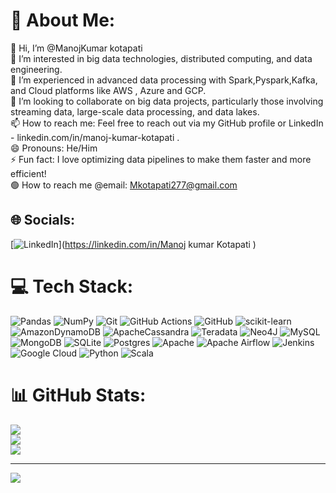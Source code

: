 # 💫 About Me:
👋 Hi, I’m @ManojKumar kotapati<br>👀 I’m interested in big data technologies, distributed computing, and data engineering.<br>🌱 I’m experienced in advanced data processing with Spark,Pyspark,Kafka, and Cloud platforms like AWS , Azure and GCP.<br>💞️ I’m looking to collaborate on big data projects, particularly those involving streaming data, large-scale data processing, and data lakes.<br>📫 How to reach me: Feel free to reach out via my GitHub profile or LinkedIn - linkedin.com/in/manoj-kumar-kotapati .<br>😄 Pronouns: He/Him<br>⚡ Fun fact: I love optimizing data pipelines to make them faster and more efficient!<br>🟢 How to reach me @email: Mkotapati277@gmail.com


## 🌐 Socials:
[![LinkedIn](https://img.shields.io/badge/LinkedIn-%230077B5.svg?logo=linkedin&logoColor=white)](https://linkedin.com/in/Manoj kumar Kotapati  ) 

# 💻 Tech Stack:
![Pandas](https://img.shields.io/badge/pandas-%23150458.svg?style=for-the-badge&logo=pandas&logoColor=white) ![NumPy](https://img.shields.io/badge/numpy-%23013243.svg?style=for-the-badge&logo=numpy&logoColor=white) ![Git](https://img.shields.io/badge/git-%23F05033.svg?style=for-the-badge&logo=git&logoColor=white) ![GitHub Actions](https://img.shields.io/badge/github%20actions-%232671E5.svg?style=for-the-badge&logo=githubactions&logoColor=white) ![GitHub](https://img.shields.io/badge/github-%23121011.svg?style=for-the-badge&logo=github&logoColor=white) ![scikit-learn](https://img.shields.io/badge/scikit--learn-%23F7931E.svg?style=for-the-badge&logo=scikit-learn&logoColor=white) ![AmazonDynamoDB](https://img.shields.io/badge/Amazon%20DynamoDB-4053D6?style=for-the-badge&logo=Amazon%20DynamoDB&logoColor=white) ![ApacheCassandra](https://img.shields.io/badge/cassandra-%231287B1.svg?style=for-the-badge&logo=apache-cassandra&logoColor=white) ![Teradata](https://img.shields.io/badge/Teradata-F37440?style=for-the-badge&logo=teradata&logoColor=white) ![Neo4J](https://img.shields.io/badge/Neo4j-008CC1?style=for-the-badge&logo=neo4j&logoColor=white) ![MySQL](https://img.shields.io/badge/mysql-4479A1.svg?style=for-the-badge&logo=mysql&logoColor=white) ![MongoDB](https://img.shields.io/badge/MongoDB-%234ea94b.svg?style=for-the-badge&logo=mongodb&logoColor=white) ![SQLite](https://img.shields.io/badge/sqlite-%2307405e.svg?style=for-the-badge&logo=sqlite&logoColor=white) ![Postgres](https://img.shields.io/badge/postgres-%23316192.svg?style=for-the-badge&logo=postgresql&logoColor=white) ![Apache](https://img.shields.io/badge/apache-%23D42029.svg?style=for-the-badge&logo=apache&logoColor=white) ![Apache Airflow](https://img.shields.io/badge/Apache%20Airflow-017CEE?style=for-the-badge&logo=Apache%20Airflow&logoColor=white) ![Jenkins](https://img.shields.io/badge/jenkins-%232C5263.svg?style=for-the-badge&logo=jenkins&logoColor=white) ![Google Cloud](https://img.shields.io/badge/GoogleCloud-%234285F4.svg?style=for-the-badge&logo=google-cloud&logoColor=white) ![Python](https://img.shields.io/badge/python-3670A0?style=for-the-badge&logo=python&logoColor=ffdd54) ![Scala](https://img.shields.io/badge/scala-%23DC322F.svg?style=for-the-badge&logo=scala&logoColor=white)
# 📊 GitHub Stats:
![](https://github-readme-stats.vercel.app/api?username=Mkotapati277&theme=dark&hide_border=false&include_all_commits=false&count_private=false)<br/>
![](https://github-readme-streak-stats.herokuapp.com/?user=Mkotapati277&theme=dark&hide_border=false)<br/>
![](https://github-readme-stats.vercel.app/api/top-langs/?username=Mkotapati277&theme=dark&hide_border=false&include_all_commits=false&count_private=false&layout=compact)

---
[![](https://visitcount.itsvg.in/api?id=Mkotapati277&icon=0&color=0)](https://visitcount.itsvg.in)

<!-- Proudly created with GPRM ( https://gprm.itsvg.in ) -->
